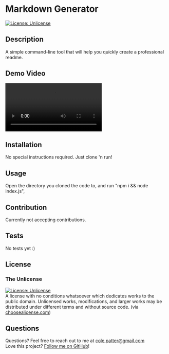 # Markdown Generator

[![License: Unlicense](https://img.shields.io/badge/license-Unlicense-blue.svg)](http://unlicense.org/)

## Description

A simple command-line tool that will help you quickly create a professional readme.

## Demo Video

<video src="https://github.com/colepatters/uofm-fsw-challenge-9/raw/main/demo.webm" controls></video>

## Installation

No special instructions required. Just clone 'n run!

## Usage

Open the directory you cloned the code to, and run "npm i && node index.js",

## Contribution

Currently not accepting contributions.

## Tests

No tests yet :)

## License

### The Unlicense

[![License: Unlicense](https://img.shields.io/badge/license-Unlicense-blue.svg)](http://unlicense.org/)  
A license with no conditions whatsoever which dedicates works to the public domain. Unlicensed works, modifications, and larger works may be distributed under different terms and without source code.
(via [choosealicense.com](https://choosealicense.com/licenses/))

## Questions

Questions? Feel free to reach out to me at [cole.patter@gmail.com](mailto:cole.patter@gmail.com)  
 Love this project? [Follow me on GitHub](https://github.com/colepatters)!
